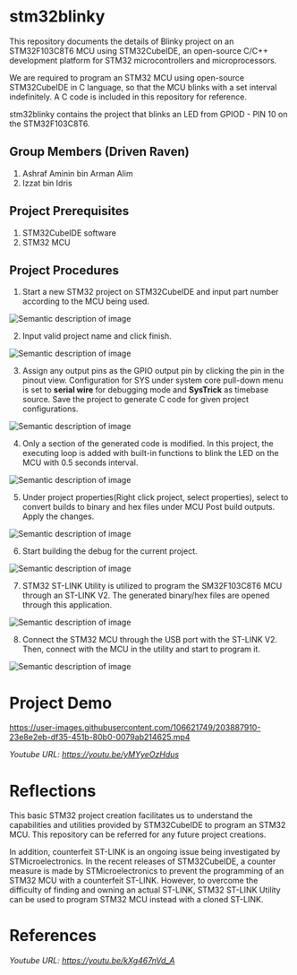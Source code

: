 # stm32blinky
This repository documents the details of Blinky project on an STM32F103C8T6 MCU using STM32CubeIDE, an open-source C/C++ development platform for STM32 microcontrollers and microprocessors.

We are required to program an STM32 MCU using open-source STM32CubeIDE in C language, so that the MCU blinks with a set interval indefinitely. A C code is included in this repository for reference.

stm32blinky contains the project that blinks an LED from GPIOD - PIN 10 on the STM32F103C8T6.



## Group Members (Driven Raven)
1. Ashraf Aminin bin Arman Alim
2. Izzat bin Idris



## Project Prerequisites
1. STM32CubeIDE software
2. STM32 MCU



## Project Procedures
1. Start a new STM32 project on STM32CubeIDE and input part number according to the MCU being used.

![Semantic description of image](/image/pic1.jpg)





2. Input valid project name and click finish.

![Semantic description of image](/image/pic2.png)





3. Assign any output pins as the GPIO output pin by clicking the pin in the pinout view. Configuration for SYS under system core pull-down menu is set to **serial wire** for debugging mode and **SysTrick** as timebase source. Save the project to generate C code for given project configurations.

![Semantic description of image](/image/pic3.png)





4. Only a section of the generated code is modified. In this project, the executing loop is added with built-in functions to blink the LED on the MCU with 0.5 seconds interval. 

![Semantic description of image](/image/pic4.png)





5. Under project properties(Right click project, select properties), select to convert builds to binary and hex files under MCU Post build outputs. Apply the changes.

![Semantic description of image](/image/pic6.png)





6. Start building the debug for the current project.

![Semantic description of image](/image/pic5.png)





7. STM32 ST-LINK Utility is utilized to program the SM32F103C8T6 MCU through an ST-LINK V2. The generated binary/hex files are opened through this application.

![Semantic description of image](/image/pic7.png)





8. Connect the STM32 MCU through the USB port with the ST-LINK V2. Then, connect with the MCU in the utility and start to program it.

![Semantic description of image](/image/pic8.png)





# Project Demo

https://user-images.githubusercontent.com/106621749/203887910-23e8e2eb-df35-451b-80b0-0079ab214625.mp4

*Youtube URL: https://youtu.be/yMYyeOzHdus*




# Reflections

This basic STM32 project creation facilitates us to understand the capabilities and utilities provided by STM32CubeIDE to program an STM32 MCU. This repository can be referred for any future project creations.

In addition, counterfeit ST-LINK is an ongoing issue being investigated by STMicroelectronics. In the recent releases of STM32CubeIDE, a counter measure is made by STMicroelectronics to prevent the programming of an STM32 MCU with a counterfeit ST-LINK. However, to overcome the difficulty of finding and owning an actual ST-LINK, STM32 ST-LINK Utility can be used to program STM32 MCU instead with a cloned ST-LINK.




# References

*Youtube URL: https://youtu.be/kXg467nVd_A*
